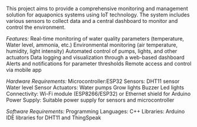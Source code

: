 This project aims to provide a comprehensive monitoring and management solution for aquaponics systems using IoT technology. 
The system includes various sensors to collect data and a central dashboard to monitor and control the environment.

*Features:*
Real-time monitoring of water quality parameters (temperature, Water level, ammonia, etc.)
Environmental monitoring (air temperature, humidity, light intensity)
Automated control of pumps, lights, and other actuators
Data logging and visualization through a web-based dashboard
Alerts and notifications for parameter thresholds
Remote access and control via mobile app

*Hardware Requirements:*
Microcontroller:ESP32
Sensors:
DHT11 sensor
Water level Sensor
Actuators:
Water pumps
Grow lights
Buzzer
Led lights
Connectivity:
Wi-Fi module (ESP8266/ESP32) or Ethernet shield for Arduino
Power Supply: Suitable power supply for sensors and microcontroller

*Software Requirements:*
Programming Languages: C++
Libraries:
Arduino IDE libraries for DHT11 and ThingSpeak

